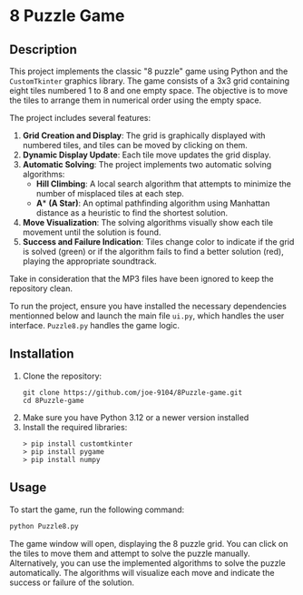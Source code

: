 # 8 Puzzle Game

## Description

This project implements the classic "8 puzzle" game using Python and the `CustomTkinter` graphics library.
The game consists of a 3x3 grid containing eight tiles numbered 1 to 8 and one empty space.
The objective is to move the tiles to arrange them in numerical order using the empty space.

The project includes several features:
1. **Grid Creation and Display**: The grid is graphically displayed with numbered tiles, and tiles can be moved by clicking on them.
2. **Dynamic Display Update**: Each tile move updates the grid display.
3. **Automatic Solving**: The project implements two automatic solving algorithms:
   - **Hill Climbing**: A local search algorithm that attempts to minimize the number of misplaced tiles at each step.
   - **A*** **(A Star)**: An optimal pathfinding algorithm using Manhattan distance as a heuristic to find the shortest solution.
4. **Move Visualization**: The solving algorithms visually show each tile movement until the solution is found.
5. **Success and Failure Indication**: Tiles change color to indicate if the grid is solved (green) or if the algorithm fails to find a better solution (red), playing the appropriate soundtrack.

Take in consideration that the MP3 files have been ignored to keep the repository clean.

To run the project, ensure you have installed the necessary dependencies mentionned below and launch the main file `ui.py`, which handles the user interface. `Puzzle8.py` handles the game logic.

## Installation

1. Clone the repository:
   ```
   git clone https://github.com/joe-9104/8Puzzle-game.git
   cd 8Puzzle-game
   ```
2. Make sure you have Python 3.12 or a newer version installed
3. Install the required libraries:
   ```
   > pip install customtkinter
   > pip install pygame
   > pip install numpy
   ```

## Usage

To start the game, run the following command:
```bash
python Puzzle8.py
```
The game window will open, displaying the 8 puzzle grid.
You can click on the tiles to move them and attempt to solve the puzzle manually.
Alternatively, you can use the implemented algorithms to solve the puzzle automatically.
The algorithms will visualize each move and indicate the success or failure of the solution.
